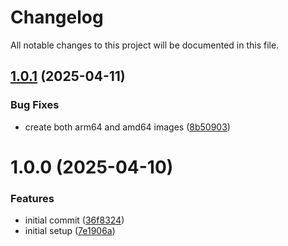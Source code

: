 # Changelog

All notable changes to this project will be documented in this file.

## [1.0.1](https://github.com/RDI-lab/cookiecutter/compare/v1.0.0...v1.0.1) (2025-04-11)


### Bug Fixes

* create both arm64 and amd64 images ([8b50903](https://github.com/RDI-lab/cookiecutter/commit/8b50903bc4d5ac8661f7b9c9f5f3db42e5772cb3))

# 1.0.0 (2025-04-10)


### Features

* initial commit ([36f8324](https://github.com/RDI-lab/cookiecutter/commit/36f8324dec32aea7a73f789f3f4c2a35821495cc))
* initial setup ([7e1906a](https://github.com/RDI-lab/cookiecutter/commit/7e1906a65436de253f7c857c17c38081bd2e0097))
